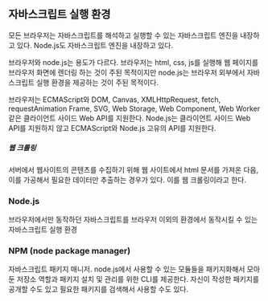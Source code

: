 ## 자바스크립트 실행 환경

모든 브라우저는 자바스크립트를 해석하고 실행할 수 있는 자바스크립트 엔진을 내장하고 있다. Node.js도 자바스크립트 엔진을 내장하고 있다.

브라우저와 node.js는 용도가 다르다. 브라우저는 html, css, js를 실행해 웹 페이지를 브라우저 화면에 렌더링 하는 것이 주된 목적이지만 node.js는 브라우저 외부에서 자바스크립트 실행 환경을 제공하는 것이 주된 목적이다.

브라우저는 ECMAScript와 DOM, Canvas, XMLHttpRequest, fetch, requestAnimation Frame, SVG, Web Storage, Web Component, Web Worker 같은 클라이언트 사이드 Web API를 지원한다. Node.js는 클라이언트 사이드 Web API를 지원하지 않고 ECMAScript와 Node.js 고유의 API를 지원한다.

##### 웹 크롤링

서버에서 웹사이트의 콘텐츠를 수집하기 위해 웹 사이트에서 html 문서를 가져온 다음, 이를 가공해서 필요한 데이터만 추출하는 경우가 있다. 이를 웹 크롤링이라고 한다.

### Node.js

브라우저에서만 동작하던 자바스크립트를 브라우저 이외의 환경에서 동작시킬 수 있는 자바스크립트 실행 환경

### NPM (node package manager)

자바스크립트 패키지 매니저. node.js에서 사용할 수 있는 모듈들을 패키지화해서 모아둔 저장소 역할과 패키지 설치 및 관리를 위한 CLI를 제공한다. 자신이 작성한 패키지를 공개할 수도 있고 필요한 패키지를 검색해서 사용할 수도 있다.
